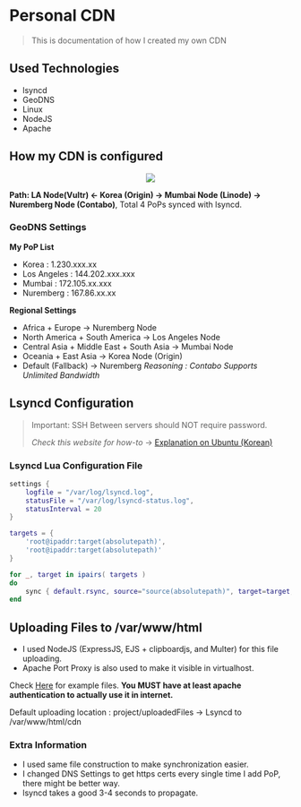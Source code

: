 # Personal CDN 

>  This is documentation of how I created my own CDN 

## Used Technologies 

- lsyncd
- GeoDNS
- Linux
- NodeJS
- Apache

## How my CDN is configured

<center><img src="https://cdn.jserv.xyz/uploads/1635825401159__IMG_0664.jpg"></center>

**Path: LA Node(Vultr) <- Korea (Origin) -> Mumbai Node (Linode) -> Nuremberg Node (Contabo)**, Total 4 PoPs synced with lsyncd.

### GeoDNS Settings

**My PoP List**

- Korea : 1.230.xxx.xx
- Los Angeles : 144.202.xxx.xxx
- Mumbai : 172.105.xx.xxx
- Nuremberg : 167.86.xx.xx

**Regional Settings**

- Africa + Europe -> Nuremberg Node 
- North America + South America -> Los Angeles Node 
- Central Asia + Middle East + South Asia -> Mumbai Node 
- Oceania + East Asia -> Korea Node (Origin)
- Default (Fallback) -> Nuremberg 
  *Reasoning : Contabo Supports Unlimited Bandwidth*

## Lsyncd Configuration

> Important: SSH Between servers should NOT require password. 
>
> *Check this website for how-to* -> [Explanation on Ubuntu (Korean)](https://zetawiki.com/wiki/%EB%A6%AC%EB%88%85%EC%8A%A4_SSH_%ED%8C%A8%EC%8A%A4%EC%9B%8C%EB%93%9C_%EC%97%86%EC%9D%B4_%EC%9E%90%EB%8F%99_%EB%A1%9C%EA%B7%B8%EC%9D%B8)

### Lsyncd Lua Configuration File 

```lua
settings {
    logfile = "/var/log/lsyncd.log",
    statusFile = "/var/log/lsyncd-status.log",
    statusInterval = 20
}

targets = {
    'root@ipaddr:target(absolutepath)',
    'root@ipaddr:target(absolutepath)'
}

for _, target in ipairs( targets )
do
    sync { default.rsync, source="source(absolutepath)", target=target, delay=1, rsync={compress=true, acls=true, verbose=true, rsh="/usr/bin/ssh -p 22 -o StrictHostKeyChecking=no -i /root/.ssh/id_rsa"}}
end

```

## Uploading Files to /var/www/html

- I used NodeJS (ExpressJS, EJS + clipboardjs, and Multer) for this file uploading. 
- Apache Port Proxy is also used to make it visible in virtualhost. 

Check [Here](https://github.com/justiceserv/PersonalCDN/tree/main/UploadFile) for example files. 
**You MUST have at least apache authentication to actually use it in internet.**

Default uploading location : project/uploadedFiles -> Lsyncd to /var/www/html/cdn 

### Extra Information

- I used same file construction to make synchronization easier. 
- I changed DNS Settings to get https certs every single time I add PoP, there might be better way. 
- lsyncd takes a good 3-4 seconds to propagate. 

